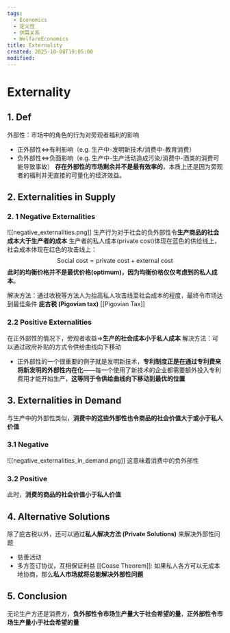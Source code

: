 ```yaml
---
tags:
  - Economics
  - 定义性
  - 供需关系
  - WelfareEconomics
title: Externality
created: 2025-10-08T19:05:00
modified:
---
```

# Externality
## 1. Def
外部性：市场中的角色的行为对旁观者福利的影响
- 正外部性$\Leftrightarrow$有利影响（e.g. 生产中-发明新技术/消费中-教育消费）
- 负外部性$\Leftrightarrow$负面影响（e.g. 生产中-生产活动造成污染/消费中-酒类的消费可能导致事故）
**存在外部性的市场剩余并不是最有效率的**，本质上还是因为旁观者的福利并无直接的可量化的经济效益。

## 2. Externalities in Supply
### 2. 1 Negative Externalities
![[negative_externalities.png]]
生产行为对于社会的负外部性令**生产商品的社会成本大于生产者的成本**
生产者的私人成本(private cost)体现在蓝色的供给线上，社会成本体现在红色的攻击线上：
$$\text{Social cost}=\text{private cost}+\text{external cost}$$
**此时的均衡价格并不是最优价格(optimum)，因为均衡价格仅仅考虑到的私人成本**。

解决方法：通过收税等方法人为抬高私人攻击线至社会成本的程度，最终令市场达到最佳条件
**庇古税 (Pigovian tax)**
[[Pigovian Tax]]
### 2.2 Positive Externalities
在正外部性的情况下，旁观者收益$\Rightarrow$**生产的社会成本小于私人成本**
解决方法：可以通过政府补贴的方式令供给曲线向下移动
- 正外部性的一个很重要的例子就是发明新技术，**专利制度正是在通过专利费来将新发明的外部性内在化**——每一个使用了新技术的企业都需要额外投入专利费用才能开始生产，**这等同于令供给曲线向下移动到最优的位置**

## 3. Externalities in Demand
与生产中的外部性类似，**消费中的这些外部性也令商品的社会价值大于或小于私人价值**
### 3.1 Negative
![[negative_externalities_in_demand.png]]
这意味着消费中的负外部性

### 3.2 Positive
此时，**消费的商品的社会价值小于私人价值**

## 4. Alternative Solutions
除了庇古税以外，还可以通过**私人解决方法 (Private Solutions)** 来解决外部性问题
- 慈善活动
- 多方签订协议，互相保证利益
[[Coase Theorem]]: 如果私人各方可以无成本地协商，那么**私人市场就将总能解决外部性问题**
## 5. Conclusion
无论生产方还是消费方，**负外部性令市场生产量大于社会希望的量**，**正外部性令市场生产量小于社会希望的量**

